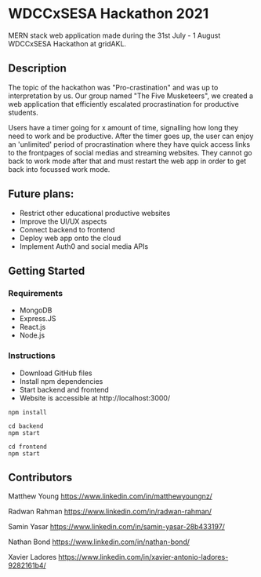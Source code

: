 # WDCCxSESA Hackathon 2021

MERN stack web application made during the 31st July - 1 August WDCCxSESA Hackathon at gridAKL.

## Description

The topic of the hackathon was "Pro-crastination" and was up to interpretation by us. Our group named "The Five Musketeers", we created a web application that efficiently escalated procrastination for productive students.

Users have a timer going for x amount of time, signalling how long they need to work and be productive.
After the timer goes up, the user can enjoy an 'unlimited' period of procrastination where they have quick access links to the frontpages of social medias and streaming websites. They cannot go back to work mode after that and must restart the web app in order to get back into focussed work mode.

## Future plans:
* Restrict other educational productive websites
* Improve the UI/UX aspects
* Connect backend to frontend
* Deploy web app onto the cloud
* Implement Auth0 and social media APIs

## Getting Started

### Requirements
* MongoDB
* Express.JS
* React.js
* Node.js

### Instructions
* Download GitHub files
* Install npm dependencies
* Start backend and frontend
* Website is accessible at http://localhost:3000/
```
npm install

cd backend
npm start

cd frontend
npm start
```

## Contributors

Matthew Young
https://www.linkedin.com/in/matthewyoungnz/

Radwan Rahman
https://www.linkedin.com/in/radwan-rahman/

Samin Yasar
https://www.linkedin.com/in/samin-yasar-28b433197/

Nathan Bond
https://www.linkedin.com/in/nathan-bond/

Xavier Ladores
https://www.linkedin.com/in/xavier-antonio-ladores-9282161b4/
